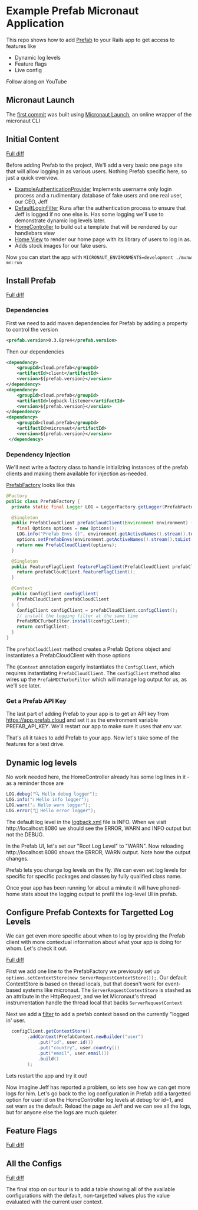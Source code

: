 # Example Prefab Micronaut Application

This repo shows how to add [Prefab] to your Rails app to get access to features like

- Dynamic log levels
- Feature flags
- Live config

Follow along on YouTube

## Micronaut Launch

The [first commit](https://github.com/prefab-cloud/example-micronaut-app/commit/d915d4d83b8c9e6de9105d3c66dde85b391aa413) was built using [Micronaut Launch], an online wrapper of the micronaut CLI  

## Initial Content

[Full diff](https://github.com/prefab-cloud/example-micronaut-app/compare/new-repo...initial-content)

Before adding Prefab to the project, We'll add a very basic one page site that will allow logging in as various users. Nothing Prefab specific here, so just a quick overview.

* [ExampleAuthenticationProvider](https://github.com/prefab-cloud/example-micronaut-app/blob/initial-content/src/main/java/com/example/auth/ExampleAuthenticationProvider.java) Implements username only login process and a rudimentary database of fake users and one real user, our CEO, Jeff
* [DefaultLoginFilter](https://github.com/prefab-cloud/example-micronaut-app/blob/initial-content/src/main/java/com/example/auth/DefaultLoginFilter.java) Runs after the authentication process to ensure that Jeff is logged if no one else is. Has some logging we'll use to demonstrate dynamic log levels later.
* [HomeController](https://github.com/prefab-cloud/example-micronaut-app/blob/initial-content/src/main/java/com/example/HomeController.java) to build out a template that will be rendered by our handlebars view
* [Home View](https://github.com/prefab-cloud/example-micronaut-app/blob/initial-content/src/main/resources/views/home.hbs) to render our home page with its library of users to log in as.
* Adds stock images for our fake users.

Now you can start the app with `MICRONAUT_ENVIRONMENTS=development ./mvnw mn:run`

## Install Prefab

[Full diff](https://github.com/prefab-cloud/example-micronaut-app/compare/initial-content...install-prefab)
### Dependencies

First we need to add maven dependencies for Prefab by adding a property to control the version

```xml
<prefab.version>0.3.8pre4</prefab.version>
```
Then our dependencies
```xml
<dependency>
    <groupId>cloud.prefab</groupId>
    <artifactId>client</artifactId>
    <version>${prefab.version}</version>
</dependency>
<dependency>
    <groupId>cloud.prefab</groupId>
    <artifactId>logback-listener</artifactId>
    <version>${prefab.version}</version>
</dependency>
<dependency>
    <groupId>cloud.prefab</groupId>
    <artifactId>micronaut</artifactId>
    <version>${prefab.version}</version>
 </dependency>
```

### Dependency Injection

We'll next write a factory class to handle initializing instances of the prefab clients and making them available for injection as-needed.

[PrefabFactory](https://github.com/prefab-cloud/example-micronaut-app/blob/install-prefab/src/main/java/com/example/config/PrefabFactory.java) looks like this

```java
@Factory
public class PrefabFactory {
  private static final Logger LOG = LoggerFactory.getLogger(PrefabFactory.class);

  @Singleton
  public PrefabCloudClient prefabCloudClient(Environment environment) {
    final Options options = new Options();
    LOG.info("Prefab Envs {}", environment.getActiveNames().stream().toList());
    options.setPrefabEnvs(environment.getActiveNames().stream().toList());
    return new PrefabCloudClient(options);
  }

  @Singleton
  public FeatureFlagClient featureFlagClient(PrefabCloudClient prefabCloudClient) {
    return prefabCloudClient.featureFlagClient();
  }

  @Context
  public ConfigClient configClient(
    PrefabCloudClient prefabCloudClient
  ) {
    ConfigClient configClient = prefabCloudClient.configClient();
    // install the logging filter at the same time
    PrefabMDCTurboFilter.install(configClient);
    return configClient;
  }
}
```

The `prefabCloudClient` method creates a Prefab Options object and instantiates a PrefabCloudClient with those options

The `@Context` annotation eagerly instantiates the `ConfigClient`, which requires instantiating `PrefabCloudClient`. The `configClient` method also wires up the `PrefabMDCTurboFilter` which will manage log output for us, as we'll see later.

### Get a Prefab API Key
The last part of adding Prefab to your app is to get an API key from https://app.prefab.cloud and set it as the environment variable PREFAB_API_KEY. We'll restart our app to make sure it uses that env var.

That's all it takes to add Prefab to your app. Now let's take some of the features for a test drive.

## Dynamic log levels

No work needed here, the HomeController already has some log lines in it - as a reminder those are

```java
LOG.debug("🔍 Hello debug logger");
LOG.info("ℹ️ Hello info logger");
LOG.warn("⚠️ Hello warn logger");
LOG.error("🚨 Hello error logger");
```

The default log level in the [logback.xml](https://github.com/prefab-cloud/example-micronaut-app/blob/install-prefab/src/main/resources/logback.xml) file is INFO. When we visit http://localhost:8080 we should see the ERROR, WARN and INFO output but not the DEBUG.

In the Prefab UI, let's set our "Root Log Level" to "WARN". Now reloading http://localhost:8080 shows the ERROR, WARN output. Note how the output changes.

Prefab lets you change log levels on the fly. We can even set log levels for specific for specific packages and classes by fully qualified class name. 

Once your app has been running for about a minute it will have phoned-home stats about the logging output to prefil the log-level UI in prefab.

## Configure Prefab Contexts for Targetted Log Levels

We can get even more specific about when to log by providing the Prefab client with more contextual information about what your app is doing for whom. Let's check it out.

[Full diff](https://github.com/prefab-cloud/example-micronaut-app/compare/install-prefab...configure-prefab-context)

First we add one line to the PrefabFactory we previously set up `options.setContextStore(new ServerRequestContextStore());`. Our default ContextStore is based on thread locals, but that doesn't work for event-based systems like micronaut. The `ServerRequestContextStore` is stashed as an attribute in the HttpRequest, and we let Micronaut's thread instrumentation handle the thread local that backs `ServerRequestContext`

Next we add a [filter](https://github.com/prefab-cloud/example-micronaut-app/blob/configure-prefab-context/src/main/java/com/example/prefab/PrefabContextFilter.java) to add a prefab context based on the currently "logged in' user.

```java
  configClient.getContextStore()
        .addContext(PrefabContext.newBuilder("user")
            .put("id", user.id())
            .put("country", user.country())
            .put("email", user.email())
            .build()
        );
```

Lets restart the app and try it out! 

Now imagine Jeff has reported a problem, so lets see how we can get more logs for him. Let's go back to the log configuration in Prefab add a targetted option for user id on the HomeController log levels at debug for id=1, and set warn as the default. Reload the page as Jeff and we can see all the logs, but for anyone else the logs are much quieter.

## Feature Flags

[Full diff](https://github.com/prefab-cloud/example-micronaut-app/compare/configure-prefab-context...add-feature-flag)


## All the Configs

[Full diff](https://github.com/prefab-cloud/example-micronaut-app/compare/add-feature-flag...show-values-table)

The final stop on our tour is to add a table showing all of the available configurations with the default, non-targetted values plus the value evaluated with the current user context.




[Prefab]: https://prefab.cloud
[Sign up]: https://app.prefab.cloud/users/sign_up
[Micronaut Launch]: https://micronaut.io/launch/
[dynamic log levels]: https://docs.prefab.cloud/docs/ruby-sdk/dynamic-log-levels
